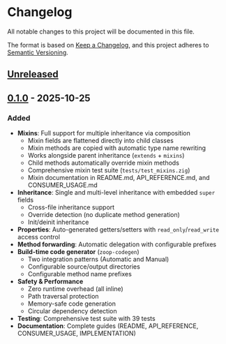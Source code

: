 # Changelog

All notable changes to this project will be documented in this file.

The format is based on [Keep a Changelog](https://keepachangelog.com/en/1.0.0/),
and this project adheres to [Semantic Versioning](https://semver.org/spec/v2.0.0.html).

## [Unreleased]

## [0.1.0] - 2025-10-25

### Added
- **Mixins**: Full support for multiple inheritance via composition
  - Mixin fields are flattened directly into child classes
  - Mixin methods are copied with automatic type name rewriting
  - Works alongside parent inheritance (`extends` + `mixins`)
  - Child methods automatically override mixin methods
  - Comprehensive mixin test suite (`tests/test_mixins.zig`)
  - Mixin documentation in README.md, API_REFERENCE.md, and CONSUMER_USAGE.md
- **Inheritance**: Single and multi-level inheritance with embedded `super` fields
  - Cross-file inheritance support
  - Override detection (no duplicate method generation)
  - Init/deinit inheritance
- **Properties**: Auto-generated getters/setters with `read_only`/`read_write` access control
- **Method forwarding**: Automatic delegation with configurable prefixes
- **Build-time code generator** (`zoop-codegen`)
  - Two integration patterns (Automatic and Manual)
  - Configurable source/output directories
  - Configurable method name prefixes
- **Safety & Performance**
  - Zero runtime overhead (all inline)
  - Path traversal protection
  - Memory-safe code generation
  - Circular dependency detection
- **Testing**: Comprehensive test suite with 39 tests
- **Documentation**: Complete guides (README, API_REFERENCE, CONSUMER_USAGE, IMPLEMENTATION)

[Unreleased]: https://github.com/yourname/zoop/compare/v0.1.0...HEAD
[0.1.0]: https://github.com/yourname/zoop/releases/tag/v0.1.0
